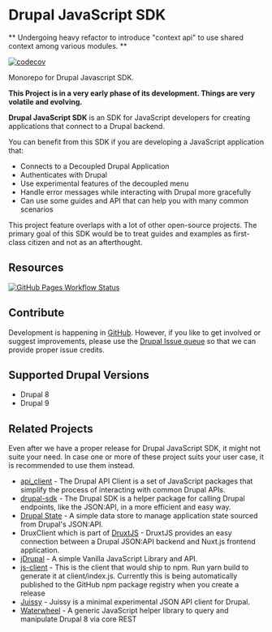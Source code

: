 # Drupal JavaScript SDK

** Undergoing heavy refactor to introduce "context api" to use shared context among various modules. ** 

[![codecov](https://img.shields.io/codecov/c/github/d34dman/drupal-js-sdk?style=flat-square&token=KVXZUI3JLK)](https://codecov.io/gh/d34dman/drupal-js-sdk)

Monorepo for Drupal Javascript SDK.

**This Project is in a very early phase of its development. Things are very volatile and evolving.**

**Drupal JavaScript SDK** is an SDK for JavaScript developers for creating applications that connect to a Drupal backend.

You can benefit from this SDK if you are developing a JavaScript application that:

- Connects to a Decoupled Drupal Application
- Authenticates with Drupal 
- Use experimental features of the decoupled menu
- Handle error messages while interacting with Drupal more gracefully
- Can use some guides and API that can help you with many common scenarios

This project feature overlaps with a lot of other open-source projects. The primary goal of this SDK would be to treat guides and examples as first-class citizen and not as an afterthought.

## Resources

  [![GitHub Pages Workflow Status](https://img.shields.io/github/actions/workflow/status/d34dman/drupal-js-sdk/github-pages.yml?branch=main&style=for-the-badge&logo=github&label=Github%20Pages)](https://d34dman.github.io/drupal-js-sdk/)
  
## Contribute

Development is happening in [GitHub](https://github.com/d34dman/drupal-js-sdk). However, if you like to get involved or suggest improvements, please use the [Drupal Issue queue](https://www.drupal.org/project/issues/drupal_js_sdk?categories=All) so that we can provide proper issue credits.

## Supported Drupal Versions

- Drupal 8
- Drupal 9

## Related Projects

Even after we have a proper release for Drupal JavaScript SDK, it might not suite your need. In case one or more of these project suits your user case, it is recommended to use them instead.

- [api_client](https://www.drupal.org/project/api_client) - The Drupal API Client is a set of JavaScript packages that simplify the process of interacting with common Drupal APIs.
- [drupal-sdk](https://gitlab.com/VoidE/drupal-sdk) - The Drupal SDK is a helper package for calling Drupal endpoints, like the JSON:API, in a more efficient and easy way.
- [Drupal State](https://www.drupal.org/project/drupal_state) - A simple data store to manage application state sourced from Drupal's JSON:API.
- DruxClient which is part of [DruxtJS](https://github.com/druxt/druxt.js) - DruxtJS provides an easy connection between a Drupal JSON:API backend and Nuxt.js frontend application.
- [jDrupal](https://github.com/signalpoint/jDrupal) - A simple Vanilla JavaScript Library and API.
- [js-client](https://github.com/jsdrupal/js-client) - This is the client that would ship to npm. Run yarn build to generate it at client/index.js. Currently this is being automatically published to the GitHub npm package registry when you create a release 
- [Juissy](https://github.com/gabesullice/juissy) - Juissy is a minimal experimental JSON API client for Drupal.
- [Waterwheel](https://github.com/kylebrowning/waterwheel-js) - A generic JavaScript helper library to query and manipulate Drupal 8 via core REST
